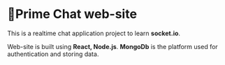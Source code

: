 <h1> 📎Prime Chat web-site</h1>

<p>This is a realtime chat application project to learn <b>socket.io</b>.</p>
<p>Web-site is built using <b>React, Node.js</b>. <b>MongoDb</b> is the platform used for authentication and storing data.</p>
